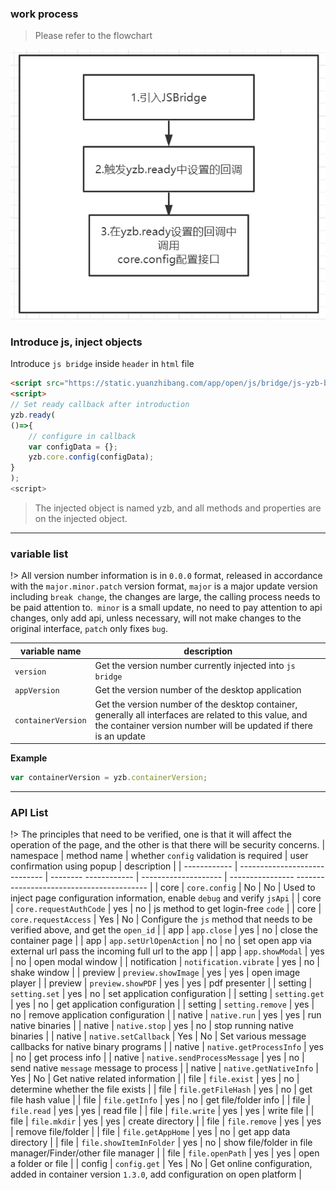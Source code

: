 ### work process

> Please refer to the flowchart

![](../images/screenshot_1654686997675.png)

### Introduce js, inject objects

Introduce `js bridge` inside `header` in `html` file

```html
<script src="https://static.yuanzhibang.com/app/open/js/bridge/js-yzb-bridge-v0.0.36.js"></script>
<script>
// Set ready callback after introduction
yzb.ready(
()=>{
    // configure in callback
    var configData = {};
    yzb.core.config(configData);
}
);
<script>
```

> The injected object is named yzb, and all methods and properties are on the injected object.

---

### variable list

!> All version number information is in `0.0.0` format, released in accordance with the `major.minor.patch` version format, `major` is a major update version including `break change`, the changes are large, the calling process needs to be paid attention to.` minor` is a small update, no need to pay attention to api changes, only add api, unless necessary, will not make changes to the original interface, `patch` only fixes `bug`.

| variable name      | description                                                                                                                                                                 |
| ------------------ | --------------------------------------------------------------------------------------------------------------------------------------------------------------------------- |
| `version`          | Get the version number currently injected into `js bridge`                                                                                                                  |
| `appVersion`       | Get the version number of the desktop application                                                                                                                           |
| `containerVersion` | Get the version number of the desktop container, generally all interfaces are related to this value, and the container version number will be updated if there is an update |

**Example**

```javascript
var containerVersion = yzb.containerVersion;
```

---

### API List

!> The principles that need to be verified, one is that it will affect the operation of the page, and the other is that there will be security concerns.
| namespace | method name | whether `config` validation is required | user confirmation using popup | description |
| ------------ | ----------------------------- | -------- ------------ | -------------------- | ---------------- ----------------------------------------- |
| core | `core.config` | No | No | Used to inject page configuration information, enable `debug` and verify `jsApi` |
| core | `core.requestAuthCode` | yes | no | js method to get login-free `code` |
| core | `core.requestAccess` | Yes | No | Configure the `js` method that needs to be verified above, and get the `open_id` |
| app | `app.close` | yes | no | close the container page |
| app | `app.setUrlOpenAction` | no | no | set open app via external url pass the incoming full url to the app |
| app | `app.showModal` | yes | no | open modal window |
| notification | `notification.vibrate` | yes | no | shake window |
| preview | `preview.showImage` | yes | yes | open image player |
| preview | `preview.showPDF` | yes | yes | pdf presenter |
| setting | `setting.set` | yes | no | set application configuration |
| setting | `setting.get` | yes | no | get application configuration |
| setting | `setting.remove` | yes | no | remove application configuration |
| native | `native.run` | yes | yes | run native binaries |
| native | `native.stop` | yes | no | stop running native binaries |
| native | `native.setCallback` | Yes | No | Set various message callbacks for native binary programs |
| native | `native.getProcessInfo` | yes | no | get process info |
| native | `native.sendProcessMessage` | yes | no | send native `message` message to process |
| native | `native.getNativeInfo` | Yes | No | Get native related information |
| file | `file.exist` | yes | no | determine whether the file exists |
| file | `file.getFileHash` | yes | no | get file hash value |
| file | `file.getInfo` | yes | no | get file/folder info |
| file | `file.read` | yes | yes | read file |
| file | `file.write` | yes | yes | write file |
| file | `file.mkdir` | yes | yes | create directory |
| file | `file.remove` | yes | yes | remove file/folder |
| file | `file.getAppHome` | yes | no | get app data directory |
| file | `file.showItemInFolder` | yes | no | show file/folder in file manager/Finder/other file manager |
| file | `file.openPath` | yes | yes | open a folder or file |
| config | `config.get` | Yes | No | Get online configuration, added in container version `1.3.0`, add configuration on open platform |
